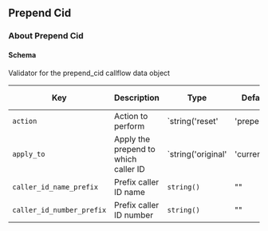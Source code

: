 ## Prepend Cid

### About Prepend Cid

#### Schema

Validator for the prepend_cid callflow data object



Key | Description | Type | Default | Required | Support Level
--- | ----------- | ---- | ------- | -------- | -------------
`action` | Action to perform | `string('reset' | 'prepend')` | `prepend` | `false` |  
`apply_to` | Apply the prepend to which caller ID | `string('original' | 'current')` | `current` | `false` |  
`caller_id_name_prefix` | Prefix caller ID name | `string()` | "" | `false` |  
`caller_id_number_prefix` | Prefix caller ID number | `string()` | "" | `false` |  



